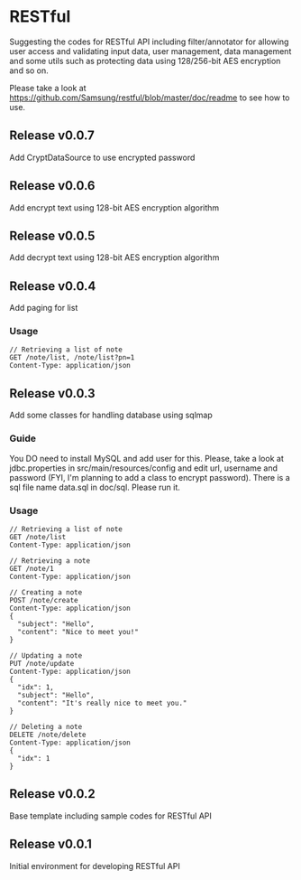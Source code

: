 RESTful
=======

Suggesting the codes for RESTful API including filter/annotator for allowing user access and validating input data, user management, data management and some utils such as protecting data using 128/256-bit AES encryption and so on.

Please take a look at https://github.com/Samsung/restful/blob/master/doc/readme to see how to use.

Release v0.0.7
--------------
Add CryptDataSource to use encrypted password

Release v0.0.6
--------------
Add encrypt text using 128-bit AES encryption algorithm

Release v0.0.5
--------------
Add decrypt text using 128-bit AES encryption algorithm

Release v0.0.4
--------------
Add paging for list
### Usage ###
~~~~
// Retrieving a list of note
GET /note/list, /note/list?pn=1
Content-Type: application/json
~~~~

Release v0.0.3
--------------
Add some classes for handling database using sqlmap 
### Guide ###
You DO need to install MySQL and add user for this. 
Please, take a look at jdbc.properties in src/main/resources/config and edit url, username and password (FYI, I'm planning to add a class to encrypt password).
There is a sql file name data.sql in doc/sql. Please run it.
### Usage ###
~~~~
// Retrieving a list of note
GET /note/list 
Content-Type: application/json

// Retrieving a note
GET /note/1
Content-Type: application/json

// Creating a note
POST /note/create
Content-Type: application/json
{
  "subject": "Hello",
  "content": "Nice to meet you!"
}

// Updating a note
PUT /note/update
Content-Type: application/json
{
  "idx": 1,
  "subject": "Hello",
  "content": "It's really nice to meet you."
}

// Deleting a note
DELETE /note/delete
Content-Type: application/json
{
  "idx": 1
}
~~~~

Release v0.0.2
--------------
Base template including sample codes for RESTful API

Release v0.0.1
--------------
Initial environment for developing RESTful API
